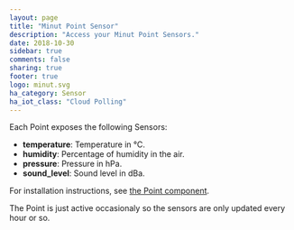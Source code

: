 ```yaml
---
layout: page
title: "Minut Point Sensor"
description: "Access your Minut Point Sensors."
date: 2018-10-30
sidebar: true
comments: false
sharing: true
footer: true
logo: minut.svg
ha_category: Sensor
ha_iot_class: "Cloud Polling"
---
```


Each Point exposes the following Sensors:

- **temperature**: Temperature in °C.
- **humidity**: Percentage of humidity in the air.
- **pressure**: Pressure in hPa.
- **sound_level**: Sound level in dBa.


For installation instructions, see [the Point component](/components/point/).

<p class='note'>
The Point is just active occasionaly so the sensors are only updated every hour or so.
</p>
